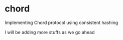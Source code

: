 # chord
Implementing Chord protocol using consistent hashing

I will be adding more stuffs as we go ahead 
